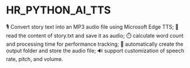 # HR_PYTHON_AI_TTS
🎙️ Convert story text into an MP3 audio file using Microsoft Edge TTS; 📖 read the content of story.txt and save it as audio; ⏱️ calculate word count and processing time for performance tracking; 📂 automatically create the output folder and store the audio file; 🔊 support customization of speech rate, pitch, and volume.
